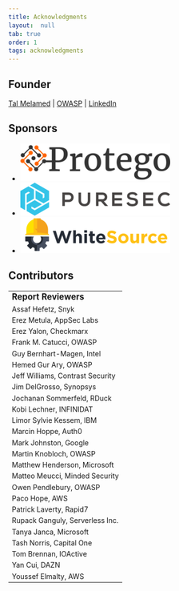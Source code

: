 ```yaml
---
title: Acknowledgments
layout:  null
tab: true
order: 1
tags: acknowledgments
---
```



## Founder

[Tal Melamed][email] | [OWASP][owasp] | [LinkedIn][linkedin]



## Sponsors

* ![protego][protego]
* ![PureSec][puresec]
* ![WhiteSource][whitesource]



## Contributors

|                                  |
| -------------------------------- |
| **<big>Report Reviewers </big>** |
| Assaf Hefetz, Snyk               |
| Erez Metula, AppSec Labs         |
| Erez Yalon, Checkmarx            |
| Frank M. Catucci, OWASP          |
| Guy Bernhart-Magen, Intel        |
| Hemed Gur Ary, OWASP             |
| Jeff Williams, Contrast Security |
| Jim DelGrosso, Synopsys          |
| Jochanan Sommerfeld, RDuck       |
| Kobi Lechner, INFINIDAT          |
| Limor Sylvie Kessem, IBM         |
| Marcin Hoppe, Auth0              |
| Mark Johnston, Google            |
| Martin Knobloch, OWASP           |
| Matthew Henderson, Microsoft     |
| Matteo Meucci, Minded Security   |
| Owen Pendlebury, OWASP           |
| Paco Hope, AWS                   |
| Patrick Laverty, Rapid7          |
| Rupack Ganguly, Serverless Inc.  |
| Tanya Janca, Microsoft           |
| Tash Norris, Capital One         |
| Tom Brennan, IOActive            |
| Yan Cui, DAZN                    |
| Youssef Elmalty, AWS             |


[email]: mailto:tal.melamed@owasp.org
[linkedin]: https://www.linkedin.com/in/talmelamed/
[owasp]: https://www.owasp.org/index.php/User:Tal_Mel
[protego]: https://github.com/OWASP/www-project-serverless-top-10/raw/master/assets/images/protego_logo.png
[cp]: http://checkpoint.com
[puresec]: https://github.com/OWASP/www-project-serverless-top-10/raw/master/assets/images/puresec_logo.png
[whitesource]: https://github.com/OWASP/www-project-serverless-top-10/raw/master/assets/images/whitesource_logo.png
